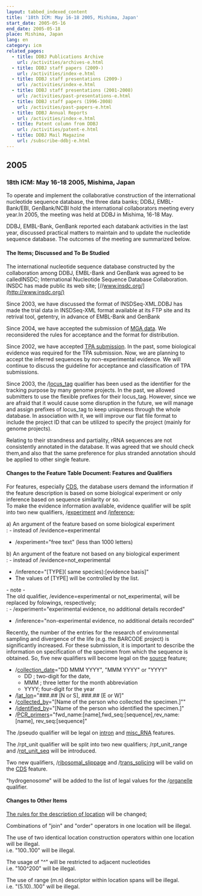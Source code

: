 ```yaml
---
layout: tabbed_indexed_content
title: '18th ICM: May 16-18 2005, Mishima, Japan'
start_date: 2005-05-16
end_date: 2005-05-18
place: Mishima, Japan
lang: en
category: icm
related_pages:
  - title: DDBJ Publications Archive
    url: /activities/archives-e.html
  - title: DDBJ staff papers (2009-)
    url: /activities/index-e.html
  - title: DDBJ staff presentations (2009-)
    url: /activities/index-e.html
  - title: DDBJ staff presentations (2001-2008)
    url: /activities/past-presentations-e.html
  - title: DDBJ staff papers（1996-2008）
    url: /activities/past-papers-e.html
  - title: DDBJ Annual Reports
    url: /activities/index-e.html
  - title: Patent column from DDBJ
    url: /activities/patent-e.html
  - title: DDBJ Mail Magazine
    url: /subscribe-ddbj-e.html
---
```


## 2005 <a name="2005"></a>

### 18th ICM: May 16-18 2005, Mishima, Japan

To operate and implement the collaborative construction of the international nucleotide sequence database, the three data banks; DDBJ, EMBL-Bank/EBI, GenBank/NCBI hold the international collaborators meeting every year.In 2005, the meeting was held at DDBJ in Mishima, 16-18 May.

DDBJ, EMBL-Bank, GenBank reported each databank activities in the last year, discussed practical matters to maintain and to update the nucleotide sequence database. The outcomes of the meeting are summarized below.

#### The Items; Discussed and To Be Studied

The international nucleotide sequence database constructed by the collaboration among DDBJ, EMBL-Bank and GenBank was agreed to be calledINSDC; International Nucleotide Sequence Database Collaboration. INSDC has made public its web site; [//www.insdc.org/](http://www.insdc.org/)

Since 2003, we have discussed the format of INSDSeq-XML.DDBJ has made the trial data in INSDSeq-XML format available at its FTP site and its retrival tool, getentry, in advance of EMBL-Bank and GenBank

Since 2004, we have accepted the submission of [MGA data](/ddbj/mga-e.html). We reconsidered the rules for acceptance and the format for distribution.

Since 2002, we have accepted [TPA submission](/ddbj/tpa-e.html). In the past, some biological evidence was required for the TPA submission. Now, we are planning to accept the inferred sequences by non-experimental evidence. We will continue to discuss the guideline for acceptance and classification of TPA submissions.

Since 2003, the /[locus\_tag](/ddbj/qualifiers-e.html#locus_tag) qualifier has been used as the identifier for the tracking purpose by many genome projects. In the past, we allowed submitters to use the flexible prefixes for their locus\_tag. However, since we are afraid that it would cause some disruption in the future, we will manage and assign prefixes of locus\_tag to keep uniquness through the whole database. In association with it, we will improve our flat file format to include the project ID that can be utilized to specify the project (mainly for genome projects).

Relating to their strandness and partiality, rRNA sequences are not consistently annotated in the database. It was agreed that we should check them,and also that the same preference for plus stranded annotation should be applied to other single feature.

#### Changes to the Feature Table Document: Features and Qualifiers

For features, especially [CDS](/ddbj/cds-e.html), the database users demand the information if the feature description is based on some biological experiment or only inference based on sequence similarity or so.  
To make the evidence information available, evidence qualifier will be split into two new qualifiers, /[experiment](/ddbj/qualifiers-e.html#experiment) and /[inference](/ddbj/qualifiers-e.html#inference);

a\) An argument of the feature based on some biological experiment  
:  -   instead of /evidence=experimental
  -   /experiment="free text" (less than 1000 letters)

b\) An argument of the feature not based on any biological experiment  
:  -   instead of /evidence=not\_experimental
  -   /inference="\[TYPE\]( same species):\[evidence basis\]"
  -   The values of \[TYPE\] will be controlled by the list.

\- note -  
The old qualifier, /evidence=experimental or not\_experimental, will be replaced by folowings, respectively;  
:  -   /experiment="experimental evidence, no additional details recorded"
  -   /inference="non-experimental evidence, no additional details
      recorded"

Recently, the number of the entries for the research of environmental sampling and divergence of the life (e.g. the BARCODE project) is significantly increased. For these submission, it is important to describe the information on specification of the specimen from which the sequence is obtained. So, five new qualifiers will become legal on the [source](/ddbj/features-e.html#source) feature;

-   /[collection\_date](/ddbj/qualifiers-e.html#collection_date)="DD MMM
    YYYY", "MMM YYYY" or "YYYY"
    -   DD ; two-digit for the date,
    -   MMM ; three letter for the month abbreviation
    -   YYYY; four-digit for the year
-   /[lat\_lon](/ddbj/qualifiers-e.html#lat_lon)="\#\#\#.\#\# \[N or
    S\], \#\#\#.\#\# \[E or W\]"
-   /[collected\_by](/ddbj/qualifiers-e.html#collected_by)="\[Name of
    the person who collected the specimen.\]""
-   /[identified\_by](/ddbj/qualifiers-e.html#identified_by)="\[Name of
    the person who identified the specimen.\]"
-   /[PCR\_primers](/ddbj/qualifiers-e.html#PCR_primers)="fwd\_name:\[name\],fwd\_seq:\[sequence\],rev\_name:\[name\],
    rev\_seq:\[sequence\]"

The /pseudo qualifier will be legal on
[intron](/ddbj/features-e.html#intron) and
[misc\_RNA](/ddbj/features-e.html#misc_RNA) features.

The /rpt\_unit qualifier will be split into two new qualifiers;
/rpt\_unit\_range and
/[rpt\_unit\_seq](/ddbj/qualifiers-e.html#rpt_unit_seq) will be
introduced.

Two new qualifiers,
/[ribosomal\_slippage](/ddbj/qualifiers-e.html#ribosomal_slippage) and
/[trans\_splicing](/ddbj/qualifiers-e.html#trans_splicing) will be valid
on the [CDS](/ddbj/features-e.html#cds) feature.

"hydrogenosome" will be added to the list of legal values for the
/[organelle](/ddbj/qualifiers-e.html#organelle) qualifier.

#### Changes to Other Items

[The rules for the description of location](/ddbj/location-e.html) will
be changed;

Combinations of "join" and "order" operators in one location will be
illegal.

The use of two identical location construction operators within one
location will be illegal.  
i.e. "100..100" will be illegal.

The usage of "^" will be restricted to adjacent nucleotides  
i.e. "100^200" will be illegal.

The use of range (m.n) descriptor within location spans will be
illegal.  
i.e. "(5.10)..100" will be illegal.
